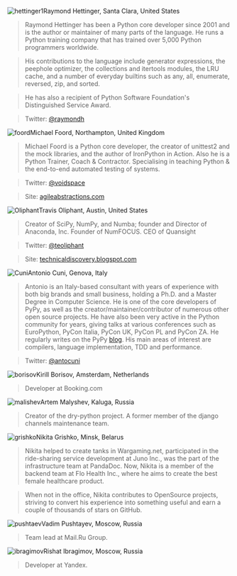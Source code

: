 <a name="Raymond-Hettinger"></a>![hettinger1](/2019/img/speakers/2019/hettinger.jpg)Raymond Hettinger, Santa Clara, United States

> Raymond Hettinger has been a Python core developer since 2001 and is the author or maintainer of many parts of the language. He runs a Python training company that has trained over 5,000 Python programmers worldwide.

> His contributions to the language include generator expressions, the peephole optimizer, the collections and itertools modules, the LRU cache, and a number of everyday builtins such as any, all, enumerate, reversed, zip, and sorted.

> He has also a recipient of Python Software Foundation's Distinguished Service Award.

> Twitter: [@raymondh](https://twitter.com/raymondh)

<a name="Michael-foord"></a>![foord](/2019/img/speakers/2019/foord.jpg)Michael Foord, Northampton, United Kingdom

> Michael Foord is a Python core developer, the creator of unittest2 and the mock libraries, and the author of IronPython in Action. Also he is a Python Trainer, Coach & Contractor. Specialising in teaching Python & the end-to-end automated testing of systems. 

> Twitter: [@voidspace](https://twitter.com/voidspace)

> Site: [agileabstractions.com](https://agileabstractions.com)

<a name="Travis-Oliphant"></a>![Oliphant](/2019/img/speakers/2019/oliphant.jpg)Travis Oliphant, Austin, United States

> Creator of SciPy, NumPy, and Numba; founder and Director of Anaconda, Inc. Founder of NumFOCUS. CEO of Quansight

> Twitter: [@teoliphant](https://twitter.com/teoliphant)

> Site: [technicaldiscovery.blogspot.com](http://technicaldiscovery.blogspot.com)

<a name="Antonio-Cuni"></a>![Cuni](/2019/img/speakers/2019/cuni.jpg)Antonio Cuni, Genova, Italy

> Antonio is an Italy-based consultant with years of experience with both big brands and small business, holding a Ph.D. and a Master Degree in Computer Science. He is one of the core developers of PyPy, as well as the creator/maintainer/contributor of numerous other open source projects. He have also been very active in the Python community for years, giving talks at various conferences such as EuroPython, PyCon Italia, PyCon UK, PyCon PL and PyCon ZA. He regularly writes on the PyPy [blog](http://antocuni.eu/en/). His main areas of interest are compilers, language implementation, TDD and performance.

> Twitter: [@antocuni](https://twitter.com/antocuni)

<a name="kirill-borisov"></a>![borisov](/2019/img/speakers/2019/borisov.png)Kirill Borisov, Amsterdam, Netherlands

> Developer at Booking.com 

<a name="artem-malishev"></a>![malishev](/2019/img/speakers/2019/malishev.jpg)Artem Malyshev, Kaluga, Russia

> Creator of the dry-python project. A former member of the django channels maintenance team.

<a name="nikita-grishko"></a>![grishko](/2019/img/speakers/2019/grishko.png)Nikita Grishko, Minsk, Belarus

> Nikita helped to create tanks in Wargaming.net, participated in the ride-sharing service development at Juno Inc., was the part of the infrastructure team at PandaDoc. Now, Nikita is a member of the backend team at Flo Health Inc., where he aims to create the best female healthcare product.

> When not in the office, Nikita contributes to OpenSource projects, striving to convert his experience into something useful and earn a couple of thousands of stars on GitHub.

<a name="pushtaev"></a>![pushtaev](/2018/img/speakers/2018/pushtaev.jpg)Vadim Pushtayev, Moscow, Russia

> Team lead at Mail.Ru Group.

<a name="ibragimov"></a>![ibragimov](/2019/img/speakers/2019/ibragimov.png)Rishat Ibragimov, Moscow, Russia

> Developer at Yandex. 
